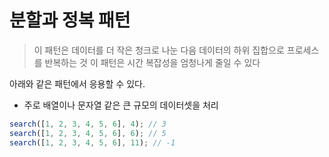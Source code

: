# 분할과 정복 패턴

> 이 패턴은 데이터를 더 작은 청크로 나눈 다음 데이터의 하위 집합으로 프로세스를 반복하는 것
> 이 패턴은 시간 복잡성을 엄청나게 줄일 수 있다

아래와 같은 패턴에서 응용할 수 있다.

- 주로 배열이나 문자열 같은 큰 규모의 데이터셋을 처리

```js
search([1, 2, 3, 4, 5, 6], 4); // 3
search([1, 2, 3, 4, 5, 6], 6); // 5
search([1, 2, 3, 4, 5, 6], 11); // -1
```
